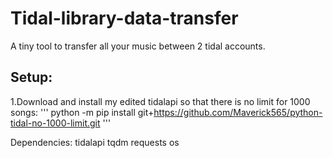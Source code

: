 # Tidal-library-data-transfer
A tiny tool to transfer all your music between 2 tidal accounts.

## Setup:
1.Download and install my edited tidalapi so that there is no limit for 1000 songs:
'''
python -m pip install git+https://github.com/Maverick565/python-tidal-no-1000-limit.git
'''

Dependencies:
tidalapi
tqdm
requests
os
